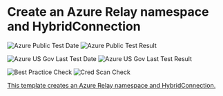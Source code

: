 # Create an Azure Relay namespace and HybridConnection

![Azure Public Test Date](https://azurequickstartsservice.blob.core.windows.net/badges/201-azure-relay-create-hybridconnection/PublicLastTestDate.svg)
![Azure Public Test Result](https://azurequickstartsservice.blob.core.windows.net/badges/201-azure-relay-create-hybridconnection/PublicDeployment.svg)

![Azure US Gov Last Test Date](https://azurequickstartsservice.blob.core.windows.net/badges/201-azure-relay-create-hybridconnection/FairfaxLastTestDate.svg)
![Azure US Gov Last Test Result](https://azurequickstartsservice.blob.core.windows.net/badges/201-azure-relay-create-hybridconnection/FairfaxDeployment.svg)

![Best Practice Check](https://azurequickstartsservice.blob.core.windows.net/badges/201-azure-relay-create-hybridconnection/BestPracticeResult.svg)
![Cred Scan Check](https://azurequickstartsservice.blob.core.windows.net/badges/201-azure-relay-create-hybridconnection/CredScanResult.svg)

<a href="https://portal.azure.com/#create/Microsoft.Template/uri/https%3A%2F%2Fraw.githubusercontent.com%2FAzure%2Fazure-quickstart-templates%2Fmaster%2201-azure-relay-create-hybridconnection%2Fazuredeploy.json" target="_blank">

<a href="http://armviz.io/#/?load=https%3A%2F%2Fraw.githubusercontent.com%2FAzure%2Fazure-quickstart-templates%2Fmaster%2201-azure-relay-create-hybridconnection%2Fazuredeploy.json" target="_blank">

This template creates an Azure Relay namespace and HybridConnection.


